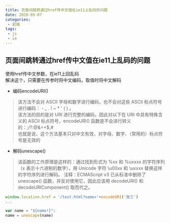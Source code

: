 ```yaml
--- 
title: 页面间跳转通过href传中文值在ie11上乱码的问题
date: 2020-05-07
categories: 
 - 前端
tags: 
 - js
 - ie
---
```


## 页面间跳转通过href传中文值在ie11上乱码的问题
使用href传中文参数，在ie11上回乱码<br>
解决这个，只需要在传参时将中文编码，取值时将中文解码<br>
* 编码encodeURI()
> 该方法不会对 ASCII 字母和数字进行编码，也不会对这些 ASCII 标点符号进行编码： - _ . ! ~ * ' ( ) 。<br>该方法的目的是对 URI 进行完整的编码，因此对以下在 URI 中具有特殊含义的 ASCII 标点符号，encodeURI() 函数是不会进行转义的：;/?:@&=+$,# <br>
也就是说，这个方法基本只对中文有效，对字母、数字、（常用的）标点符号是无效的

* 解码unescape()
> 该函数的工作原理是这样的：通过找到形式为 %xx 和 %uxxxx 的字符序列（x 表示十六进制的数字），用 Unicode 字符 \u00xx 和 \uxxxx 替换这样的字符序列进行解码。
> 注释：ECMAScript v3 已从标准中删除了 unescape() 函数，并反对使用它，因此应该用 decodeURI() 和 decodeURIComponent() 取而代之。
```js
window.location.href = '/test.html?name='+encodeURI('张三')
...

var name = "${name!}";
name = unescape(name)
```



